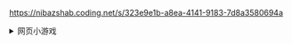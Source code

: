 https://nibazshab.coding.net/s/323e9e1b-a8ea-4141-9183-7d8a3580694a

<details>
<summary>网页小游戏</summary>
<br>

MUM-156
NHDTA-600







</details> 
